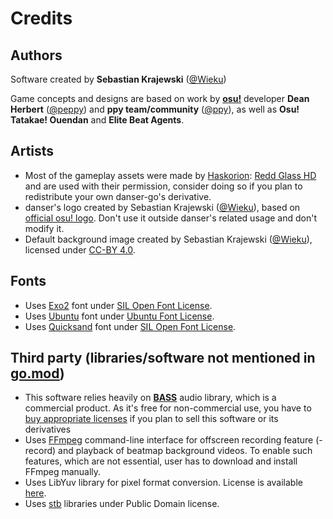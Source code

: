 # Credits

## Authors

Software created by **Sebastian Krajewski** ([@Wieku](https://github.com/Wieku))

Game concepts and designs are based on work by [**osu!**](https://osu.ppy.sh/) developer **Dean Herbert** ([@peppy](https://github.com/peppy)) and **ppy team/community** ([@ppy](https://github.com/ppy)), as well as **Osu! Tatakae! Ouendan** and **Elite Beat Agents**.

## Artists
* Most of the gameplay assets were made by [Haskorion](https://osu.ppy.sh/users/3252321): [Redd Glass HD](https://osu.ppy.sh/community/forums/topics/211396) and are used with their permission, consider doing so if you plan to redistribute your own danser-go's derivative.
* danser's logo created by Sebastian Krajewski ([@Wieku](https://github.com/Wieku)), based on [official osu! logo](https://osu.ppy.sh/wiki/en/Brand_identity_guidelines#full-colour). Don't use it outside danser's related usage and don't modify it.
* Default background image created by Sebastian Krajewski ([@Wieku](https://github.com/Wieku)), licensed under [CC-BY 4.0](https://creativecommons.org/licenses/by/4.0/).

## Fonts

* Uses [Exo2](https://fonts.google.com/specimen/Exo+2) font under [SIL Open Font License](http://scripts.sil.org/cms/scripts/page.php?site_id=nrsi&id=OFL).
* Uses [Ubuntu](https://fonts.google.com/specimen/Ubuntu) font under [Ubuntu Font License](https://ubuntu.com/legal/font-licence).
* Uses [Quicksand](https://fonts.google.com/specimen/Quicksand) font under [SIL Open Font License](http://scripts.sil.org/cms/scripts/page.php?site_id=nrsi&id=OFL).

## Third party (libraries/software not mentioned in [go.mod](go.mod))

* This software relies heavily on [**BASS**](https://www.un4seen.com/bass.html) audio library, which is a commercial product. As it's free for non-commercial use, you have to [buy appropriate licenses](http://www.un4seen.com/bass.html#license) if you plan to sell this software or its derivatives
* Uses [FFmpeg](https://ffmpeg.org/) command-line interface for offscreen recording feature (-record) and playback of beatmap background videos. To enable such features, which are not essential, user has to download and install FFmpeg manually.
* Uses LibYuv library for pixel format conversion. License is available [here](https://chromium.googlesource.com/libyuv/libyuv/+/refs/heads/main/LICENSE).
* Uses [stb](https://github.com/nothings/stb) libraries under Public Domain license.
